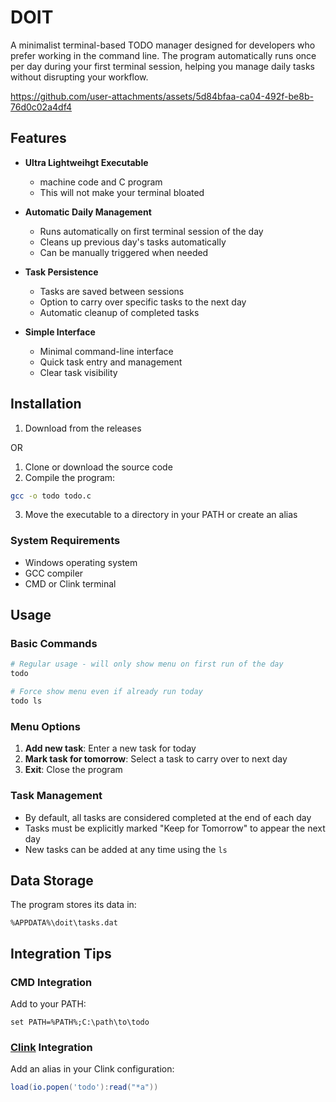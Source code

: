 # DOIT

A minimalist terminal-based TODO manager designed for developers who prefer working in the command line. The program automatically runs once per day during your first terminal session, helping you manage daily tasks without disrupting your workflow.

https://github.com/user-attachments/assets/5d84bfaa-ca04-492f-be8b-76d0c02a4df4

## Features

- **Ultra Lightweihgt Executable**
  - machine code and C program
  - This will not make your terminal bloated

- **Automatic Daily Management**
  - Runs automatically on first terminal session of the day
  - Cleans up previous day's tasks automatically
  - Can be manually triggered when needed

- **Task Persistence**
  - Tasks are saved between sessions
  - Option to carry over specific tasks to the next day
  - Automatic cleanup of completed tasks

- **Simple Interface**
  - Minimal command-line interface
  - Quick task entry and management
  - Clear task visibility

## Installation

1. Download from the releases

OR

1. Clone or download the source code
2. Compile the program:
```bash
gcc -o todo todo.c
```
3. Move the executable to a directory in your PATH or create an alias

### System Requirements
- Windows operating system
- GCC compiler
- CMD or Clink terminal

## Usage

### Basic Commands

```bash
# Regular usage - will only show menu on first run of the day
todo

# Force show menu even if already run today
todo ls
```

### Menu Options

1. **Add new task**: Enter a new task for today
2. **Mark task for tomorrow**: Select a task to carry over to next day
3. **Exit**: Close the program

### Task Management

- By default, all tasks are considered completed at the end of each day
- Tasks must be explicitly marked "Keep for Tomorrow" to appear the next day
- New tasks can be added at any time using the `ls`

## Data Storage

The program stores its data in:
```
%APPDATA%\doit\tasks.dat
```

## Integration Tips

### CMD Integration
Add to your PATH:
```batch
set PATH=%PATH%;C:\path\to\todo
```

### [Clink](https://github.com/chrisant996/clink) Integration
Add an alias in your Clink configuration:
```lua
load(io.popen('todo'):read("*a"))
```
